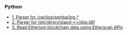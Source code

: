 ### Python
- [1. Parser for /var/log/samba/log.*](https://github.com/RedHatInsights/insights-core/pull/2362)
- [2. Parser for /etc/dirsrv/slapd-<>/dse.ldif](https://github.com/RedHatInsights/insights-core/pull/2362)
- [3. Read Etherium blockchain data using Etherscan APIs](Etherscan_APIs)

